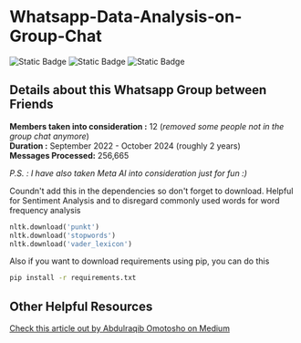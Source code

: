 # Whatsapp-Data-Analysis-on-Group-Chat

![Static Badge](https://img.shields.io/badge/Platform-Google_Colab,Visual_Studio_Code-lightgreen)
![Static Badge](https://img.shields.io/badge/Language-Python-lightpink)
![Static Badge](https://img.shields.io/badge/Last_Updated-25_October_'24-lightblue)


## Details about this Whatsapp Group between Friends

**Members taken into consideration :** 12 (_removed some people not in the group chat anymore_)<br>
**Duration :** September 2022 - October 2024 (roughly 2 years) <br>
**Messages Processed:** 256,665

_P.S. : I have also taken Meta AI into consideration just for fun :)_

Coundn't add this in the dependencies so don't forget to download. Helpful for Sentiment Analysis and to disregard commonly used words for word frequency analysis

```python
nltk.download('punkt')
nltk.download('stopwords')
nltk.download('vader_lexicon')
```
Also if you want to download requirements using pip, you can do this 

```bash
pip install -r requirements.txt
```
## Other Helpful Resources

[Check this article out by Abdulraqib Omotosho on Medium](https://medium.com/@abdulraqibshakir03/whatsapp-chats-analysis-with-python-fe7a220f0796)


